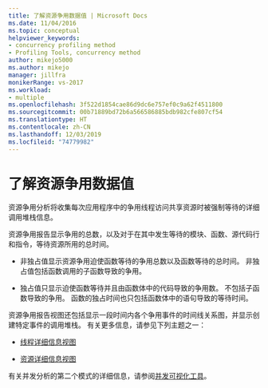 ```yaml
---
title: 了解资源争用数据值 | Microsoft Docs
ms.date: 11/04/2016
ms.topic: conceptual
helpviewer_keywords:
- concurrency profiling method
- Profiling Tools, concurrency method
author: mikejo5000
ms.author: mikejo
manager: jillfra
monikerRange: vs-2017
ms.workload:
- multiple
ms.openlocfilehash: 3f522d1854cae86d9dc6e757ef0c9a62f4511800
ms.sourcegitcommit: 00b71889bd72b6a566586885bdb982cfe807cf54
ms.translationtype: HT
ms.contentlocale: zh-CN
ms.lasthandoff: 12/03/2019
ms.locfileid: "74779982"
---
```

# <a name="understand-resource-contention-data-values"></a>了解资源争用数据值

资源争用分析将收集每次应用程序中的争用线程访问共享资源时被强制等待的详细调用堆栈信息。

资源争用报告显示争用的总数，以及对于在其中发生等待的模块、函数、源代码行和指令，等待资源所用的总时间。

- 非独占值显示资源争用迫使函数等待的争用总数以及函数等待的总时间。  非独占值包括函数调用的子函数导致的争用。

- 独占值只显示迫使函数等待并且由函数体中的代码导致的争用数。 不包括子函数导致的争用。 函数的独占时间也只包括函数体中的语句导致的等待时间。

资源争用报告视图还包括显示一段时间内各个争用事件的时间线关系图，并显示创建特定事件的调用堆栈。 有关更多信息，请参见下列主题之一：

- [线程详细信息视图](../profiling/thread-details-view-contention-data.md)

- [资源详细信息视图](../profiling/resource-details-view-contention-data.md)

有关并发分析的第二个模式的详细信息，请参阅[并发可视化工具](../profiling/concurrency-visualizer.md)。

